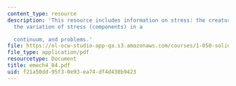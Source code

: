 ```yaml
---
content_type: resource
description: 'This resource includes information on stress: the creature and its components,
  the variation of stress (components) in a

  continuum, and problems.'
file: https://ol-ocw-studio-app-qa.s3.amazonaws.com/courses/1-050-solid-mechanics-fall-2004/f21a50dd95f30e93ea74df4d430b9423_emech4_04.pdf
file_type: application/pdf
resourcetype: Document
title: emech4_04.pdf
uid: f21a50dd-95f3-0e93-ea74-df4d430b9423
---
```

